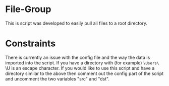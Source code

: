# File-Group

This is script was developed to easily pull all files to a root directory.


# Constraints
There is currently an issue with the config file and the way the data is imported into the script. If you have a directory with (for example) `\Users\` \U is an escape character. If you would like to use this script and have a directory similar to the above then comment out the config part of the script and uncomment the two variables "src" and "dst".